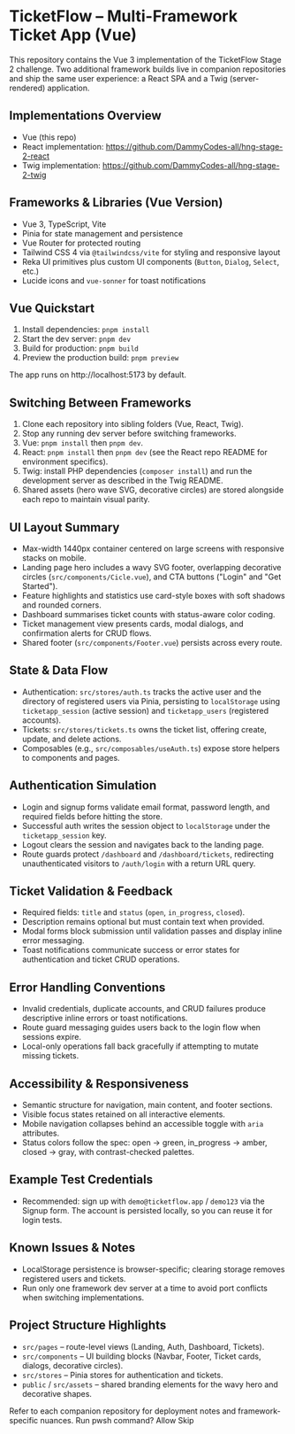 # TicketFlow – Multi-Framework Ticket App (Vue)

This repository contains the Vue 3 implementation of the TicketFlow Stage 2 challenge. Two additional framework builds live in companion repositories and ship the same user experience: a React SPA and a Twig (server-rendered) application.

## Implementations Overview

- Vue (this repo)
- React implementation: https://github.com/DammyCodes-all/hng-stage-2-react
- Twig implementation: https://github.com/DammyCodes-all/hng-stage-2-twig

## Frameworks & Libraries (Vue Version)

- Vue 3, TypeScript, Vite
- Pinia for state management and persistence
- Vue Router for protected routing
- Tailwind CSS 4 via `@tailwindcss/vite` for styling and responsive layout
- Reka UI primitives plus custom UI components (`Button`, `Dialog`, `Select`, etc.)
- Lucide icons and `vue-sonner` for toast notifications

## Vue Quickstart

1. Install dependencies: `pnpm install`
2. Start the dev server: `pnpm dev`
3. Build for production: `pnpm build`
4. Preview the production build: `pnpm preview`

The app runs on http://localhost:5173 by default.

## Switching Between Frameworks

1. Clone each repository into sibling folders (Vue, React, Twig).
2. Stop any running dev server before switching frameworks.
3. Vue: `pnpm install` then `pnpm dev`.
4. React: `pnpm install` then `pnpm dev` (see the React repo README for environment specifics).
5. Twig: install PHP dependencies (`composer install`) and run the development server as described in the Twig README.
6. Shared assets (hero wave SVG, decorative circles) are stored alongside each repo to maintain visual parity.

## UI Layout Summary

- Max-width 1440px container centered on large screens with responsive stacks on mobile.
- Landing page hero includes a wavy SVG footer, overlapping decorative circles (`src/components/Cicle.vue`), and CTA buttons ("Login" and "Get Started").
- Feature highlights and statistics use card-style boxes with soft shadows and rounded corners.
- Dashboard summarises ticket counts with status-aware color coding.
- Ticket management view presents cards, modal dialogs, and confirmation alerts for CRUD flows.
- Shared footer (`src/components/Footer.vue`) persists across every route.

## State & Data Flow

- Authentication: `src/stores/auth.ts` tracks the active user and the directory of registered users via Pinia, persisting to `localStorage` using `ticketapp_session` (active session) and `ticketapp_users` (registered accounts).
- Tickets: `src/stores/tickets.ts` owns the ticket list, offering create, update, and delete actions.
- Composables (e.g., `src/composables/useAuth.ts`) expose store helpers to components and pages.

## Authentication Simulation

- Login and signup forms validate email format, password length, and required fields before hitting the store.
- Successful auth writes the session object to `localStorage` under the `ticketapp_session` key.
- Logout clears the session and navigates back to the landing page.
- Route guards protect `/dashboard` and `/dashboard/tickets`, redirecting unauthenticated visitors to `/auth/login` with a return URL query.

## Ticket Validation & Feedback

- Required fields: `title` and `status` (`open`, `in_progress`, `closed`).
- Description remains optional but must contain text when provided.
- Modal forms block submission until validation passes and display inline error messaging.
- Toast notifications communicate success or error states for authentication and ticket CRUD operations.

## Error Handling Conventions

- Invalid credentials, duplicate accounts, and CRUD failures produce descriptive inline errors or toast notifications.
- Route guard messaging guides users back to the login flow when sessions expire.
- Local-only operations fall back gracefully if attempting to mutate missing tickets.

## Accessibility & Responsiveness

- Semantic structure for navigation, main content, and footer sections.
- Visible focus states retained on all interactive elements.
- Mobile navigation collapses behind an accessible toggle with `aria` attributes.
- Status colors follow the spec: open → green, in_progress → amber, closed → gray, with contrast-checked palettes.

## Example Test Credentials

- Recommended: sign up with `demo@ticketflow.app` / `demo123` via the Signup form. The account is persisted locally, so you can reuse it for login tests.

## Known Issues & Notes

- LocalStorage persistence is browser-specific; clearing storage removes registered users and tickets.
- Run only one framework dev server at a time to avoid port conflicts when switching implementations.

## Project Structure Highlights

- `src/pages` – route-level views (Landing, Auth, Dashboard, Tickets).
- `src/components` – UI building blocks (Navbar, Footer, Ticket cards, dialogs, decorative circles).
- `src/stores` – Pinia stores for authentication and tickets.
- `public` / `src/assets` – shared branding elements for the wavy hero and decorative shapes.

Refer to each companion repository for deployment notes and framework-specific nuances.
Run pwsh command?
Allow
Skip
